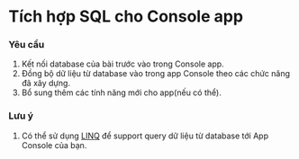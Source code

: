 # Tích hợp SQL cho Console app
### Yêu cầu
1. Kết nối database của bài trước vào trong Console app.
2. Đồng bộ dữ liệu từ database vào trong app Console theo các chức năng đã xây dựng.
3. Bổ sung thêm các tính năng mới cho app(nếu có thể).

### Lưu ý
1. Có thể sử dụng [LINQ](https://docs.microsoft.com/en-us/dotnet/csharp/programming-guide/concepts/linq/) để support query dữ liệu từ database tới App Console của bạn.
